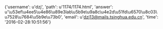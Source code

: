{'username': u'dzj', 'path': u'1174/1174.html', 'answer': u'\u53ef\u4ee5\u4e86\u89e3lab\u5b9e\u9a8c\u4e2d\u51fd\u6570\u8c03\u7528\u7684\u5b9e\u73b0', 'email': u'dzj13@mails.tsinghua.edu.cn', 'time': '2016-02-28:10:51:56'}